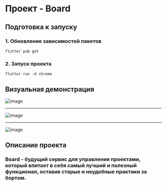 # **Проект - Board**

## Подготовка к запуску

### 1. Обновление зависимостей пакетов
```
flutter pub get
```
### 2. Запуск проекта
```
flutter run -d chrome
```
## Визуальная демонстрация
![image](https://user-images.githubusercontent.com/79331026/189105201-d71d642d-fd88-455a-a2b8-000183db8c48.png)
____________

![image](https://user-images.githubusercontent.com/79331026/189105494-68ad5ec6-4fff-4e9c-9138-bcd616a13216.png)
____________

![image](https://user-images.githubusercontent.com/79331026/189105668-a95e9216-83fc-426d-a157-da576d323639.png)
## Описание проекта

### **Board - будущий сервис для управления проектами, который впитает в себя самый лучший и полезный функционал, оставив старые и неудобные практики за бортом.** 

##
